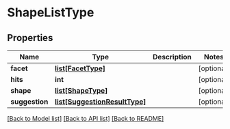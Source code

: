 # ShapeListType

## Properties
Name | Type | Description | Notes
------------ | ------------- | ------------- | -------------
**facet** | [**list[FacetType]**](FacetType.md) |  | [optional] 
**hits** | **int** |  | [optional] 
**shape** | [**list[ShapeType]**](ShapeType.md) |  | [optional] 
**suggestion** | [**list[SuggestionResultType]**](SuggestionResultType.md) |  | [optional] 

[[Back to Model list]](../README.md#documentation-for-models) [[Back to API list]](../README.md#documentation-for-api-endpoints) [[Back to README]](../README.md)


